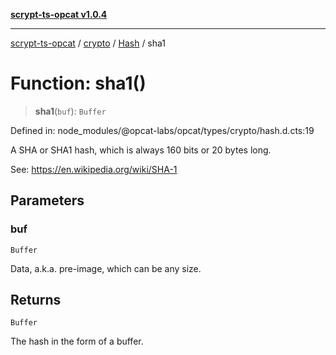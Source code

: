 [**scrypt-ts-opcat v1.0.4**](../../../../../README.md)

***

[scrypt-ts-opcat](../../../../../README.md) / [crypto](../../../README.md) / [Hash](../README.md) / sha1

# Function: sha1()

> **sha1**(`buf`): `Buffer`

Defined in: node\_modules/@opcat-labs/opcat/types/crypto/hash.d.cts:19

A SHA or SHA1 hash, which is always 160 bits or 20 bytes long.

See:
https://en.wikipedia.org/wiki/SHA-1

## Parameters

### buf

`Buffer`

Data, a.k.a. pre-image, which can be any size.

## Returns

`Buffer`

The hash in the form of a buffer.
